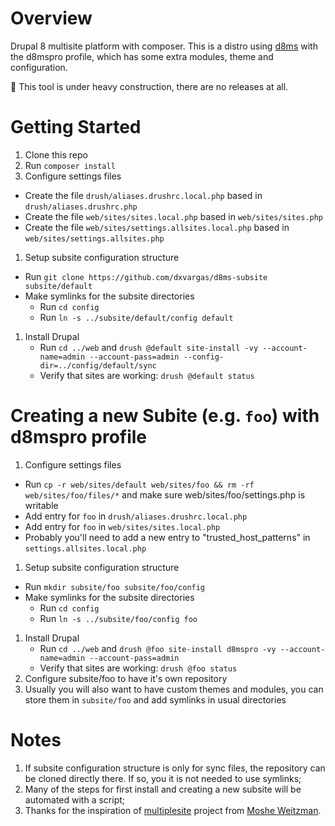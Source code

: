 Overview
===============
Drupal 8 multisite platform with composer.
This is a distro using [d8ms](https://github.com/dxvargas/d8ms) with the d8mspro
profile, which has some extra modules, theme and configuration.

:bell: This tool is under heavy construction, there are no releases at all.

Getting Started
===============
1. Clone this repo
1. Run `composer install`
1. Configure settings files
  * Create the file `drush/aliases.drushrc.local.php` based in `drush/aliases.drushrc.php`
  * Create the file `web/sites/sites.local.php` based in `web/sites/sites.php`
  * Create the file `web/sites/settings.allsites.local.php` based in `web/sites/settings.allsites.php`
1. Setup subsite configuration structure
  * Run `git clone https://github.com/dxvargas/d8ms-subsite subsite/default`
  * Make symlinks for the subsite directories
    * Run `cd config`
    * Run `ln -s ../subsite/default/config default`
1. Install Drupal
    * Run `cd ../web` and `drush @default site-install -vy --account-name=admin --account-pass=admin --config-dir=../config/default/sync`
    * Verify that sites are working: `drush @default status`

Creating a new Subite (e.g. `foo`) with d8mspro profile
===============

1. Configure settings files
  * Run `cp -r web/sites/default web/sites/foo && rm -rf web/sites/foo/files/*` and make sure web/sites/foo/settings.php is writable
  * Add entry for `foo` in `drush/aliases.drushrc.local.php`
  * Add entry for `foo` in `web/sites/sites.local.php`
  * Probably you'll need to add a new entry to "trusted_host_patterns" in `settings.allsites.local.php`
1. Setup subsite configuration structure
  * Run `mkdir subsite/foo subsite/foo/config`
  * Make symlinks for the subsite directories
    * Run `cd config`
    * Run `ln -s ../subsite/foo/config foo`
1. Install Drupal
    * Run `cd ../web` and `drush @foo site-install d8mspro -vy --account-name=admin --account-pass=admin`
    * Verify that sites are working: `drush @foo status`
1. Configure subsite/foo to have it's own repository
1. Usually you will also want to have custom themes and modules, you can store
them in `subsite/foo` and add symlinks in usual directories

Notes
===============

1. If subsite configuration structure is only for sync files, the repository
can be cloned directly there. If so, you it is not needed to use symlinks;
1. Many of the steps for first install and creating a new subsite will be
automated with a script;
1. Thanks for the inspiration of [multiplesite](https://github.com/weitzman/multiplesite)
project from [Moshe Weitzman](https://github.com/weitzman).
